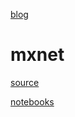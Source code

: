 [blog](https://github.com/shaoxq/notes/tree/master/MXNet/blog.md)

# mxnet
[source](https://github.com/dmlc/mxnet)

[notebooks](https://github.com/dmlc/mxnet-notebooks)